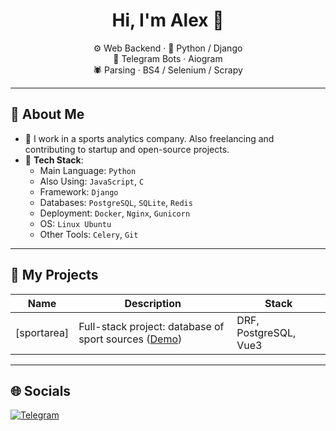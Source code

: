 <h1 align="center">Hi, I'm Alex 👋</h1>

<p align="center">
  ⚙️ Web Backend · 🐍 Python / Django <br>
  🤖 Telegram Bots · Aiogram <br>
  🕷️ Parsing · BS4 / Selenium / Scrapy
</p>

---

## 💼 About Me

- 🔭 I work in a sports analytics company. Also freelancing and contributing to startup and open-source projects.
- 🧰 **Tech Stack**:
  - Main Language: `Python`
  - Also Using: `JavaScript`, `C`
  - Framework: `Django`
  - Databases: `PostgreSQL`, `SQLite`, `Redis`
  - Deployment: `Docker`, `Nginx`, `Gunicorn`
  - OS: `Linux Ubuntu`
  - Other Tools: `Celery`, `Git`

---

## 🧠 My Projects

| Name | Description | Stack |
|------|-------------|-------|
| [sportarea] | Full-stack project: database of sport sources ([Demo](https://sportarea.online)) | DRF, PostgreSQL, Vue3 |

---

## 🌐 Socials

[![Telegram](https://img.shields.io/badge/Telegram-blue?style=flat&logo=telegram)](https://t.me/NightJuly)
